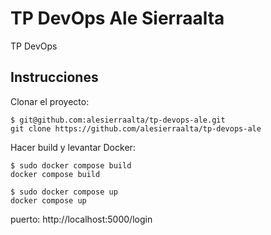 # TP DevOps Ale Sierraalta

TP DevOps

## Instrucciones 

Clonar el proyecto:
```
$ git@github.com:alesierraalta/tp-devops-ale.git
git clone https://github.com/alesierraalta/tp-devops-ale
```
Hacer build y levantar Docker:
```
$ sudo docker compose build
docker compose build

$ sudo docker compose up
docker compose up
```
puerto: http://localhost:5000/login
